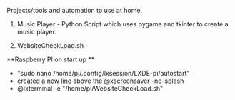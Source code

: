 Projects/tools and automation to use at home.

1. Music Player - Python Script which uses pygame and tkinter to create a music player.

2. WebsiteCheckLoad.sh - 

**Raspberry PI on start up **
 - "sudo nano /home/pi/.config/lxsession/LXDE-pi/autostart"
 - created a new line above the @xscreensaver -no-splash
 - @lxterminal -e "/home/pi/WebsiteCheckLoad.sh"
 
